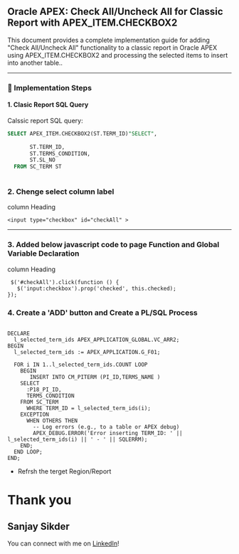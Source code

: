 ## Oracle APEX: Check All/Uncheck All for Classic Report with APEX_ITEM.CHECKBOX2

This document provides a complete implementation guide for adding "Check All/Uncheck All" functionality to a classic report in Oracle APEX using APEX_ITEM.CHECKBOX2 and processing the selected items to insert into another table..

---

### 🔧 Implementation Steps

#### 1. Clasic Report SQL Query

Calssic report SQL query:

``` SQL 
SELECT APEX_ITEM.CHECKBOX2(ST.TERM_ID)"SELECT",
    
       ST.TERM_ID,
       ST.TERMS_CONDITION,
       ST.SL_NO
  FROM SC_TERM ST
  
```
### 2. Chenge select column label

column Heading
```
<input type="checkbox" id="checkAll" >
```
---
### 3. Added below javascript code to page Function and Global Variable Declaration

column Heading
```
 $('#checkAll').click(function () { 
   $('input:checkbox').prop('checked', this.checked); 
});
```

### 4. Create a 'ADD' button and Create a PL/SQL Process


```Plsql process

DECLARE
  l_selected_term_ids APEX_APPLICATION_GLOBAL.VC_ARR2;
BEGIN
  l_selected_term_ids := APEX_APPLICATION.G_F01;
  
  FOR i IN 1..l_selected_term_ids.COUNT LOOP
    BEGIN
       INSERT INTO CM_PITERM (PI_ID,TERMS_NAME )
    SELECT 
      :P18_PI_ID,	
      TERMS_CONDITION
    FROM SC_TERM
      WHERE TERM_ID = l_selected_term_ids(i);
    EXCEPTION
      WHEN OTHERS THEN
        -- Log errors (e.g., to a table or APEX debug)
        APEX_DEBUG.ERROR('Error inserting TERM_ID: ' || l_selected_term_ids(i) || ' - ' || SQLERRM);
    END;
  END LOOP;
END;

```
- Refrsh the terget Region/Report


 # Thank you
 ## Sanjay Sikder

 You can connect with me on [LinkedIn](https://www.linkedin.com/in/sanjay-sikder/)!
